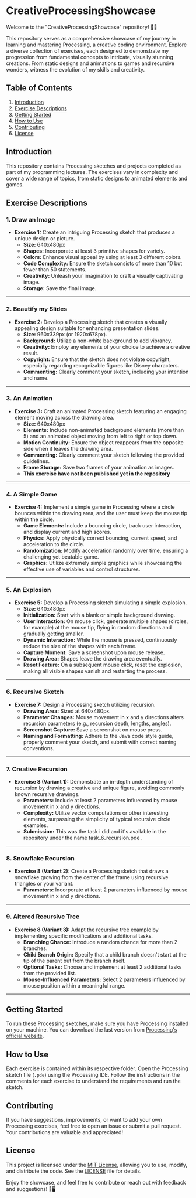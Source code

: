 # CreativeProcessingShowcase
Welcome to the "CreativeProcessingShowcase" repository! 🎨✨

This repository serves as a comprehensive showcase of my journey in learning and mastering Processing, a creative coding environment. Explore a diverse collection of exercises, each designed to demonstrate my progression from fundamental concepts to intricate, visually stunning creations. From static designs and animations to games and recursive wonders, witness the evolution of my skills and creativity.

## Table of Contents

1. [Introduction](#introduction)
2. [Exercise Descriptions](#exercise-descriptions)
3. [Getting Started](#getting-started)
4. [How to Use](#how-to-use)
5. [Contributing](#contributing)
6. [License](#license)

## Introduction

This repository contains Processing sketches and projects completed as part of my programming lectures. The exercises vary in complexity and cover a wide range of topics, from static designs to animated elements and games.

## Exercise Descriptions

### 1. Draw an Image
- **Exercise 1:**
  Create an intriguing Processing sketch that produces a unique design or picture.
  - **Size:** 640x480px
  - **Shapes:** Incorporate at least 3 primitive shapes for variety.
  - **Colors:** Enhance visual appeal by using at least 3 different colors.
  - **Code Complexity:** Ensure the sketch consists of more than 10 but fewer than 50 statements.
  - **Creativity:** Unleash your imagination to craft a visually captivating image.
  - **Storage:** Save the final image.

---

### 2. Beautify my Slides
- **Exercise 2:**
  Develop a Processing sketch that creates a visually appealing design suitable for enhancing presentation slides.
  - **Size:** 960x339px (or 1920x678px).
  - **Background:** Utilize a non-white background to add vibrancy.
  - **Creativity:** Employ any elements of your choice to achieve a creative result.
  - **Copyright:** Ensure that the sketch does not violate copyright, especially regarding recognizable figures like Disney characters.
  - **Commenting:** Clearly comment your sketch, including your intention and name.

---

### 3. An Animation
- **Exercise 3:**
  Craft an animated Processing sketch featuring an engaging element moving across the drawing area.
  - **Size:** 640x480px
  - **Elements:** Include non-animated background elements (more than 5) and an animated object moving from left to right or top down.
  - **Motion Continuity:** Ensure the object reappears from the opposite side when it leaves the drawing area.
  - **Commenting:** Clearly comment your sketch following the provided guidelines.
  - **Frame Storage:** Save two frames of your animation as images.
  - **This exercise have not been published yet in the repository**

---

### 4. A Simple Game
- **Exercise 4:**
  Implement a simple game in Processing where a circle bounces within the drawing area, and the user must keep the mouse tip within the circle.
  - **Game Elements:** Include a bouncing circle, track user interaction, and display current and high scores.
  - **Physics:** Apply physically correct bouncing, current speed, and acceleration to the circle.
  - **Randomization:** Modify acceleration randomly over time, ensuring a challenging yet beatable game.
  - **Graphics:** Utilize extremely simple graphics while showcasing the effective use of variables and control structures.

---

### 5. An Explosion
- **Exercise 5:**
  Develop a Processing sketch simulating a simple explosion.
  - **Size:** 640x480px
  - **Initialization:** Start with a blank or simple background drawing.
  - **User Interaction:** On mouse click, generate multiple shapes (circles, for example) at the mouse tip, flying in random directions and gradually getting smaller.
  - **Dynamic Interaction:** While the mouse is pressed, continuously reduce the size of the shapes with each frame.
  - **Capture Moment:** Save a screenshot upon mouse release.
  - **Drawing Area:** Shapes leave the drawing area eventually.
  - **Reset Feature:** On a subsequent mouse click, reset the explosion, making all visible shapes vanish and restarting the process.

---

### 6. Recursive Sketch
- **Exercise 7:**
  Design a Processing sketch utilizing recursion.
  - **Drawing Area:** Sized at 640x480px.
  - **Parameter Changes:** Mouse movement in x and y directions alters recursion parameters (e.g., recursion depth, lengths, angles).
  - **Screenshot Capture:** Save a screenshot on mouse press.
  - **Naming and Formatting:** Adhere to the Java code style guide, properly comment your sketch, and submit with correct naming conventions.

---

### 7. Creative Recursion
- **Exercise 8 (Variant 1):**
  Demonstrate an in-depth understanding of recursion by drawing a creative and unique figure, avoiding commonly known recursive drawings.
  - **Parameters:** Include at least 2 parameters influenced by mouse movement in x and y directions.
  - **Complexity:** Utilize vector computations or other interesting elements, surpassing the simplicity of typical recursive circle examples.
  - **Submission:** This was the task i did and it's available in the repository under the name task_6_recursion.pde .

---

### 8. Snowflake Recursion
- **Exercise 8 (Variant 2):**
  Create a Processing sketch that draws a snowflake growing from the center of the frame using recursive triangles or your variant.
  - **Parameters:** Incorporate at least 2 parameters influenced by mouse movement in x and y directions.

---

### 9. Altered Recursive Tree
- **Exercise 8 (Variant 3):**
  Adapt the recursive tree example by implementing specific modifications and additional tasks.
  - **Branching Chance:** Introduce a random chance for more than 2 branches.
  - **Child Branch Origin:** Specify that a child branch doesn't start at the tip of the parent but from the branch itself.
  - **Optional Tasks:** Choose and implement at least 2 additional tasks from the provided list.
  - **Mouse-Influenced Parameters:** Select 2 parameters influenced by mouse position within a meaningful range.

---


## Getting Started

To run these Processing sketches, make sure you have Processing installed on your machine. You can download the last version from [Processing's official website](https://processing.org/download).

## How to Use

Each exercise is contained within its respective folder. Open the Processing sketch file (`.pde`) using the Processing IDE. Follow the instructions in the comments for each exercise to understand the requirements and run the sketch.

## Contributing

If you have suggestions, improvements, or want to add your own Processing exercises, feel free to open an issue or submit a pull request. Your contributions are valuable and appreciated!

## License

This project is licensed under the [MIT License](LICENSE), allowing you to use, modify, and distribute the code. See the [LICENSE](LICENSE) file for details.


Enjoy the showcase, and feel free to contribute or reach out with feedback and suggestions! 🚀🖥️
